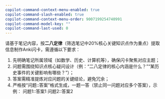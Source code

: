 ```yaml
---
copilot-command-context-menu-enabled: true
copilot-command-slash-enabled: true
copilot-command-context-menu-order: 9007199254740991
copilot-command-model-key: ""
copilot-command-last-used: 0
---
```

请基于笔记内容，按**二八定律**（筛选笔记中20%核心关键知识点作为重点）提取信息制作Anki闪卡，需遵循以下要求：
1. 先明确笔记所属领域（如数学、历史、计算机等），确保闪卡聚焦对应主题；
2. 问题需围绕知识点核心疑问设计（例：“二八定律的核心内涵是什么？”“某历史事件的关键影响有哪些？”）；
3. 答案需精准提炼对应问题的关键结论，避免冗余；
4. 严格按“问题::答案”格式生成，一题一答（禁止同一问题对应多个答案），示例：
问题1::答案1
问题2::答案2
